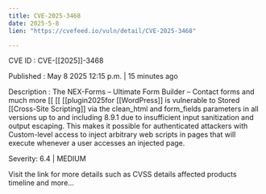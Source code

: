 ```yaml
---
title: CVE-2025-3468
date: 2025-5-8
lien: "https://cvefeed.io/vuln/detail/CVE-2025-3468"

---
```


CVE ID : CVE-[[2025]]-3468

Published :  May 8
2025
12:15 p.m. | 15 minutes ago

Description : The NEX-Forms – Ultimate Form Builder – Contact forms and much more  [[ [[ [[plugin2025for  [[WordPress]] is vulnerable to Stored  [[Cross-Site Scripting]] via the clean_html and form_fields parameters in all versions up to
and including
8.9.1 due to insufficient input sanitization and output escaping. This makes it possible for authenticated attackers
with Custom-level access
to inject arbitrary web scripts in pages that will execute whenever a user accesses an injected page.

Severity: 6.4 | MEDIUM

Visit the link for more details
such as CVSS details
affected products
timeline
and more...
